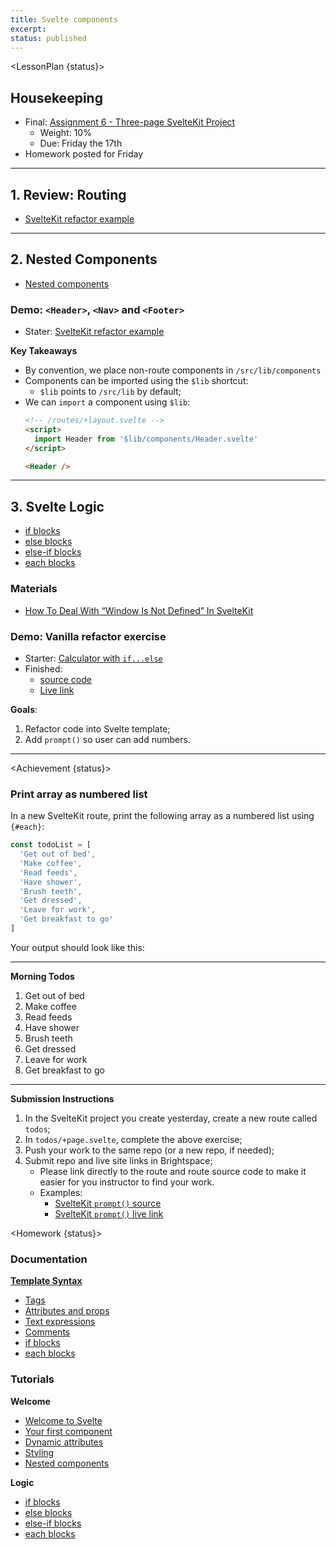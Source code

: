 ```yaml
---
title: Svelte components
excerpt:
status: published
---
```

<script>
	import Homework from "$lib/components/Homework.svelte";
	import LessonPlan from "$lib/components/LessonPlan.svelte";
	import LabTime from "$lib/components/LabTime.svelte";
	import Achievement from "$lib/components/Achievement.svelte";
</script>

<LessonPlan {status}>

## Housekeeping
- Final: [Assignment 6 - Three-page SvelteKit Project](/courses/cpnt-262/assessments/assignment-6)
    - Weight: 10%
    - Due: Friday the 17th
- Homework posted for Friday

---

## 1. Review: Routing
- [SvelteKit refactor example](https://github.com/sait-wbdv/w23-refactor-example)

---

## 2. Nested Components
- [Nested components](https://learn.svelte.dev/tutorial/nested-components)

### Demo: `<Header>`, `<Nav>` and `<Footer>`
- Stater: [SvelteKit refactor example](https://github.com/sait-wbdv/w23-refactor-example)

**Key Takeaways**
- By convention, we place non-route components in `/src/lib/components`
- Components can be imported using the `$lib` shortcut:
    - `$lib` points to `/src/lib` by default;
- We can `import` a component using `$lib`:
    ```html
    <!-- /routes/+layout.svelte -->
    <script>
      import Header from '$lib/components/Header.svelte'
    </script>

    <Header />
    ```

---

## 3. Svelte Logic
- [if blocks](https://svelte.dev/tutorial/if-blocks)
- [else blocks](https://svelte.dev/tutorial/else-blocks)
- [else-if blocks](https://svelte.dev/tutorial/else-if-blocks)
- [each blocks](https://svelte.dev/tutorial/each-blocks)

### Materials
- [How To Deal With “Window Is Not Defined” In SvelteKit](https://joyofcode.xyz/sveltekit-window-is-not-defined)

### Demo: Vanilla refactor exercise
- Starter: [Calculator with `if...else`](https://github.com/sait-wbdv/dailies-w23/tree/main/2023-02-17-conditional-code/03a-calculator-elseif-else)
- Finished:
    - [source code](https://github.com/sait-wbdv/w23-refactor-example/tree/main/src/routes/dailies/2023-03-15-svelte-components)
    - [Live link](https://w23-sveltekit-examples.vercel.app/dailies)

**Goals**:
1. Refactor code into Svelte template;
2. Add `prompt()` so user can add numbers.

---

</LessonPlan>

<Achievement {status}>

### Print array as numbered list
In a new SvelteKit route, print the following array as a numbered list using `{#each}`:

```js
const todoList = [
  'Get out of bed',
  'Make coffee',
  'Read feeds',
  'Have shower',
  'Brush teeth',
  'Get dressed',
  'Leave for work',
  'Get breakfast to go'
]
```

Your output should look like this:

---

**Morning Todos**
1. Get out of bed
2. Make coffee
3. Read feeds
4. Have shower
5. Brush teeth
6. Get dressed
7. Leave for work
8. Get breakfast to go

---

**Submission Instructions**
1. In the SvelteKit project you create yesterday, create a new route called `todos`;
2. In `todos/+page.svelte`, complete the above exercise;
3. Push your work to the same repo (or a new repo, if needed);
4. Submit repo and live site links in Brightspace;
    - Please link directly to the route and route source code to make it easier for you instructor to find your work.
    - Examples:
        - [SvelteKit `prompt()` source](https://github.com/sait-wbdv/w23-refactor-example/tree/main/src/routes/dailies/2023-03-15-svelte-components/each-example)
        - [SvelteKit `prompt()` live link](https://w23-sveltekit-examples.vercel.app/dailies/2023-03-15-svelte-components/each-example)

</Achievement>

<Homework {status}>

### Documentation
**[Template Syntax](https://svelte.dev/docs#template-syntax)**
- [Tags](https://svelte.dev/docs#template-syntax-tags)
- [Attributes and props](https://svelte.dev/docs#template-syntax-attributes-and-props)
- [Text expressions](https://svelte.dev/docs#template-syntax-text-expressions)
- [Comments](https://svelte.dev/docs#template-syntax-comments)
- [if blocks](https://svelte.dev/docs#template-syntax-if)
- [each blocks](https://svelte.dev/docs#template-syntax-each)

### Tutorials
**Welcome**
- [Welcome to Svelte](https://learn.svelte.dev/tutorial/welcome-to-svelte)
- [Your first component](https://learn.svelte.dev/tutorial/your-first-component)
- [Dynamic attributes](https://learn.svelte.dev/tutorial/dynamic-attributes)
- [Styling](https://learn.svelte.dev/tutorial/styling)
- [Nested components](https://learn.svelte.dev/tutorial/nested-components)

**Logic**
- [if blocks](https://svelte.dev/tutorial/if-blocks)
- [else blocks](https://svelte.dev/tutorial/else-blocks)
- [else-if blocks](https://svelte.dev/tutorial/else-if-blocks)
- [each blocks](https://svelte.dev/tutorial/each-blocks)

</Homework>
